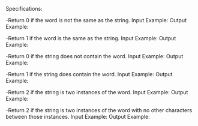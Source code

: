 
Specifications:

-Return 0 if the word is not the same as the string.
Input Example:
Output Example:

-Return 1 if the word is the same as the string.
Input Example:
Output Example:

-Return 0 if the string does not contain the word.
Input Example:
Output Example:

-Return 1 if the string does contain the word.
Input Example:
Output Example:

-Return 2 if the string is two instances of the word.
Input Example:
Output Example:

-Return 2 if the string is two instances of the word with no other characters between those instances.
Input Example:
Output Example:
